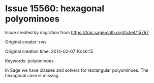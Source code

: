 # Issue 15560: hexagonal polyominoes

Issue created by migration from https://trac.sagemath.org/ticket/15797

Original creator: rws

Original creation time: 2014-02-07 16:46:15

Keywords: polyominoes

In Sage we have classes and solvers for rectangular polyominoes. The hexagonal case is missing.
